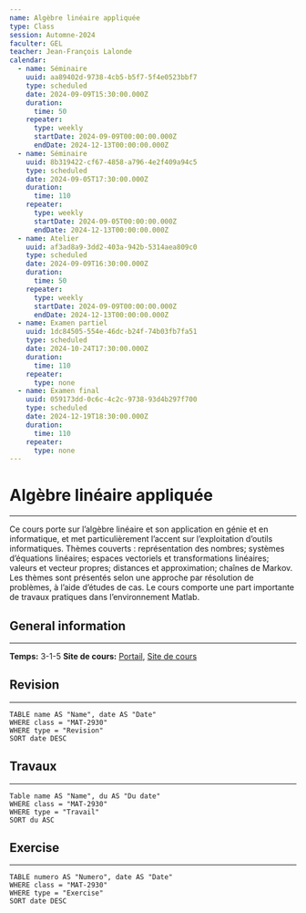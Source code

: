 ```yaml
---
name: Algèbre linéaire appliquée
type: Class
session: Automne-2024
faculter: GEL
teacher: Jean-François Lalonde
calendar:
  - name: Séminaire
    uuid: aa89402d-9738-4cb5-b5f7-5f4e0523bbf7
    type: scheduled
    date: 2024-09-09T15:30:00.000Z
    duration:
      time: 50
    repeater:
      type: weekly
      startDate: 2024-09-09T00:00:00.000Z
      endDate: 2024-12-13T00:00:00.000Z
  - name: Séminaire
    uuid: 8b319422-cf67-4858-a796-4e2f409a94c5
    type: scheduled
    date: 2024-09-05T17:30:00.000Z
    duration:
      time: 110
    repeater:
      type: weekly
      startDate: 2024-09-05T00:00:00.000Z
      endDate: 2024-12-13T00:00:00.000Z
  - name: Atelier
    uuid: af3ad8a9-3dd2-403a-942b-5314aea809c0
    type: scheduled
    date: 2024-09-09T16:30:00.000Z
    duration:
      time: 50
    repeater:
      type: weekly
      startDate: 2024-09-09T00:00:00.000Z
      endDate: 2024-12-13T00:00:00.000Z
  - name: Examen partiel
    uuid: 1dc84505-554e-46dc-b24f-74b03fb7fa51
    type: scheduled
    date: 2024-10-24T17:30:00.000Z
    duration:
      time: 110
    repeater:
      type: none
  - name: Examen final
    uuid: 059173dd-0c6c-4c2c-9738-93d4b297f700
    type: scheduled
    date: 2024-12-19T18:30:00.000Z
    duration:
      time: 110
    repeater:
      type: none
---
```

# Algèbre linéaire appliquée
---
Ce cours porte sur l’algèbre linéaire et son application en génie et en informatique, et met particulièrement l’accent sur l’exploitation d’outils informatiques. Thèmes couverts : représentation des nombres; systèmes d’équations linéaires; espaces vectoriels et transformations linéaires; valeurs et vecteur propres; distances et approximation; chaînes de Markov. Les thèmes sont présentés selon une approche par résolution de problèmes, à l’aide d’études de cas. Le cours comporte une part importante de travaux pratiques dans l’environnement Matlab.

## General information
---
**Temps:** 3-1-5
**Site de cours:** [Portail](https://sitescours.monportail.ulaval.ca/ena/site/informationsgenerales?idSite=167783), [Site de cours](https://wcours.gel.ulaval.ca/MAT2930/)

## Revision
---
```dataview
TABLE name AS "Name", date AS "Date"
WHERE class = "MAT-2930"
WHERE type = "Revision"
SORT date DESC
```

## Travaux
---
```dataview
Table name AS "Name", du AS "Du date"
WHERE class = "MAT-2930"
WHERE type = "Travail"
SORT du ASC
```

## Exercise
---
```dataview
TABLE numero AS "Numero", date AS "Date"
WHERE class = "MAT-2930"
WHERE type = "Exercise"
SORT date DESC
```